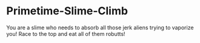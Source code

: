 # Primetime-Slime-Climb
You are a slime who needs to absorb all those jerk aliens trying to vaporize you! Race to the top and eat all of them robutts!
